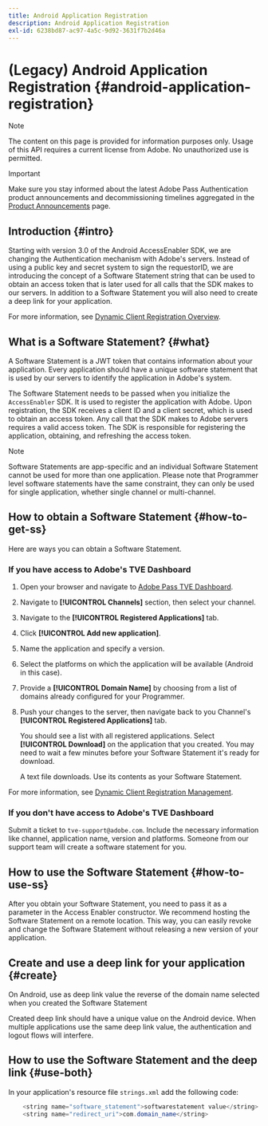 ```yaml
---
title: Android Application Registration
description: Android Application Registration
exl-id: 6238bd87-ac97-4a5c-9d92-3631f7b2d46a
---
```

# (Legacy) Android Application Registration {#android-application-registration}

>[!NOTE]
>
>The content on this page is provided for information purposes only. Usage of this API requires a current license from Adobe. No unauthorized use is permitted.

>[!IMPORTANT]
>
> Make sure you stay informed about the latest Adobe Pass Authentication product announcements and decommissioning timelines aggregated in the [Product Announcements](/help/authentication/product-announcements.md) page.

## Introduction {#intro}

Starting with version 3.0 of the Android AccessEnabler SDK, we are changing the Authentication mechanism with Adobe's servers. Instead of using a public key and secret system to sign the requestorID, we are introducing the concept of a Software Statement string that can be used to obtain an access token that is later used for all calls that the SDK makes to our servers. In addition to a Software Statement you will also need to create a deep link for your application.

For more information, see [Dynamic Client Registration Overview](../../../rest-apis/rest-api-dcr/dynamic-client-registration-overview.md).

## What is a Software Statement? {#what}

A Software Statement is a JWT token that contains information about your application. Every application should have a unique software statement that is used by our servers to identify the application in Adobe's system. 

The Software Statement needs to be passed when you initialize the `AccessEnabler` SDK. It is used to register the application with Adobe. Upon registration, the SDK receives a client ID and a client secret, which is used to obtain an access token. Any call that the SDK makes to Adobe servers requires a valid access token. The SDK is responsible for registering the application, obtaining, and refreshing the access token.

>[!NOTE]
>
>Software Statements are app-specific and an individual Software Statement cannot be used for more than one application. Please note that Programmer level software statements have the same constraint, they can only be used for single application, whether single channel or multi-channel.

## How to obtain a Software Statement {#how-to-get-ss}

Here are ways you can obtain a Software Statement.

### If you have access to Adobe's TVE Dashboard

1. Open your browser and navigate to [Adobe Pass TVE Dashboard](https://experience.adobe.com/#/pass/authentication).

1. Navigate to **[!UICONTROL Channels]** section, then select your channel.

1. Navigate to the **[!UICONTROL Registered Applications]** tab.

1. Click **[!UICONTROL Add new application]**.

1. Name the application and specify a version.

1. Select the platforms on which the application will be available (Android in this case).

1. Provide a **[!UICONTROL Domain Name]** by choosing from a list of domains already configured for your Programmer.

1. Push your changes to the server, then navigate back to you Channel's **[!UICONTROL Registered Applications]** tab.

    You should see a list with all registered applications. Select **[!UICONTROL Download]** on the application that you created. You may need to wait a few minutes before your Software Statement it's ready for download.

    A text file downloads. Use its contents as your Software Statement.

For more information, see [Dynamic Client Registration Management](../../../rest-apis/rest-api-dcr/dynamic-client-registration-overview.md#dynamic-client-registration-management).

### If you don't have access to Adobe's TVE Dashboard

Submit a ticket to `tve-support@adobe.com`. Include the necessary information like channel, application name, version and platforms. Someone from our support team will create a software statement for you.

## How to use the Software Statement {#how-to-use-ss}

After you obtain your Software Statement, you need to pass it as a parameter in the Access Enabler constructor. We recommend hosting the Software Statement on a remote location. This way, you can easily revoke and change the Software Statement without releasing a new version of your application.

## Create and use a deep link for your application {#create}

On Android, use as deep link value the reverse of the domain name selected when you created the Software Statement

Created deep link should have a unique value on the Android device. When multiple applications use the same deep link value, the authentication and logout flows will interfere.

## How to use the Software Statement and the deep link {#use-both}

In your application's resource file `strings.xml` add the following code:

```JAVA
    <string name="software_statement">softwarestatement value</string>
    <string name="redirect_uri">com.domain_name</string>
```
